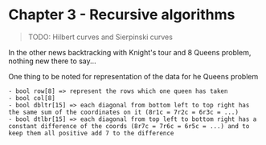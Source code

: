 # Chapter 3 - Recursive algorithms

> TODO:
> Hilbert curves and Sierpinski curves

In the other news backtracking with Knight's tour and 8 Queens problem, nothing new there to say...

One thing to be noted for representation of the data for he Queens problem

    - bool row[8] => represent the rows which one queen has taken
    - bool col[8]
    - bool dbltr[15] => each diagonal from bottom left to top right has the same sum of the coordinates on it (8r1c = 7r2c = 6r3c = ...)
    - bool dtlbr[15] => each diagonal from top left to bottom right has a constant difference of the coords (8r7c = 7r6c = 6r5c = ...) and to keep them all positive add 7 to the difference


